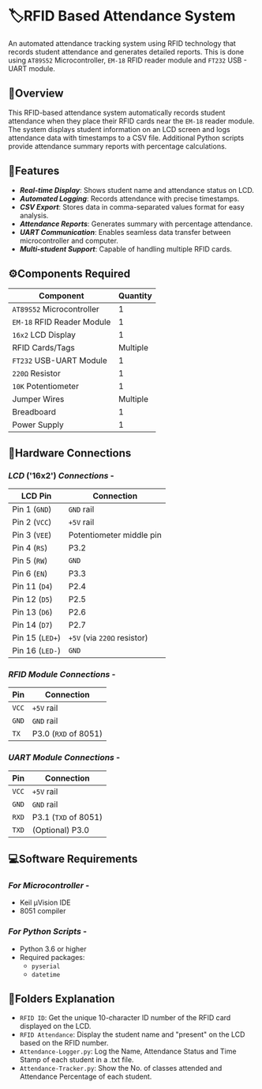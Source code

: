 # 🏷️RFID Based Attendance System

An automated attendance tracking system using RFID technology that records student attendance and generates detailed reports. This is done using `AT89S52` Microcontroller, `EM-18` RFID reader module and `FT232` USB - UART module.

## 📝Overview

This RFID-based attendance system automatically records student attendance when they place their RFID cards near the `EM-18` reader module. The system displays student information on an LCD screen and logs attendance data with timestamps to a CSV file. Additional Python scripts provide attendance summary reports with percentage calculations.

## 🚀Features

- ***Real-time Display***: Shows student name and attendance status on LCD.
- ***Automated Logging***: Records attendance with precise timestamps.
- ***CSV Export***: Stores data in comma-separated values format for easy analysis.
- ***Attendance Reports***: Generates summary with percentage attendance.
- ***UART Communication***: Enables seamless data transfer between microcontroller and computer.
- ***Multi-student Support***: Capable of handling multiple RFID cards.

## ⚙️Components Required

| Component | Quantity |
|-----------|----------|
| `AT89S52` Microcontroller | 1 |
| `EM-18` RFID Reader Module | 1 |
| `16x2` LCD Display | 1 |
| RFID Cards/Tags | Multiple |
| `FT232` USB-UART Module | 1 |
| `220Ω` Resistor | 1 |
| `10K` Potentiometer | 1 |
| Jumper Wires | Multiple |
| Breadboard | 1 |
| Power Supply | 1 |

## 🔧Hardware Connections

### ***LCD*** ('16x2') ***Connections*** -

| LCD Pin | Connection |
|---------|------------|
| Pin 1 (`GND`) | `GND` rail |
| Pin 2 (`VCC`) | `+5V` rail |
| Pin 3 (`VEE`) | Potentiometer middle pin |
| Pin 4 (`RS`) | P3.2 |
| Pin 5 (`RW`) | `GND` |
| Pin 6 (`EN`) | P3.3 |
| Pin 11 (`D4`) | P2.4 |
| Pin 12 (`D5`) | P2.5 |
| Pin 13 (`D6`) | P2.6 |
| Pin 14 (`D7`) | P2.7 |
| Pin 15 (`LED+`) | `+5V` (via `220Ω` resistor) |
| Pin 16 (`LED-`) | `GND` |

### ***RFID Module Connections*** - 

| Pin | Connection |
|----------|------------|
| `VCC` | `+5V` rail |
| `GND` | `GND` rail |
| `TX` | P3.0 (`RXD` of 8051) |

### ***UART Module Connections*** - 

| Pin | Connection |
|----------|------------|
| `VCC` | `+5V` rail |
| `GND` | `GND` rail |
| `RXD` | P3.1 (`TXD` of 8051) |
| `TXD` | (Optional) P3.0 |

## 💻Software Requirements

### ***For Microcontroller*** - 
- Keil μVision IDE
- 8051 compiler

### ***For Python Scripts*** - 
- Python 3.6 or higher
- Required packages:
  - `pyserial`
  - `datetime`

## 📂Folders Explanation

- `RFID ID`: Get the unique 10-character ID number of the RFID card displayed on the LCD.
- `RFID Attendance`: Display the student name and "present" on the LCD based on the RFID number.
- `Attendance-Logger.py`: Log the Name, Attendance Status and Time Stamp of each student in a .txt file.
- `Attendance-Tracker.py`: Show the No. of classes attended and Attendance Percentage of each student.
